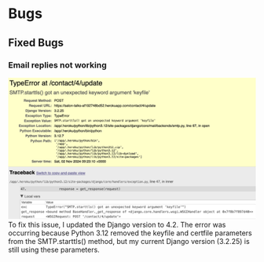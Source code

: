 # Bugs

## Fixed Bugs

### Email replies not working
![Email reply bug](bugs/email_reply_bug.png)
To fix this issue, I updated the Django version to 4.2. The error was occurring because Python 3.12 removed the keyfile and certfile parameters from the SMTP.starttls() method, but my current Django version (3.2.25) is still using these parameters.

